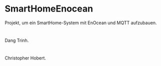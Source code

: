 # SmartHomeEnocean
Projekt, um ein SmartHome-System mit EnOcean und MQTT aufzubauen.
#
Dang Trinh.
#
Christopher Hobert.
#

